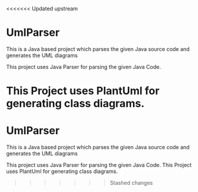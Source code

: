 <<<<<<< Updated upstream
# UmlParser
This is a Java based project which parses the given Java source code and generates the UML diagrams

This project uses Java Parser for parsing the given Java Code.

This Project uses PlantUml for generating class diagrams.
=======
# UmlParser
This is a Java based project which parses the given Java source code and generates the UML diagrams

This project uses Java Parser for parsing the given Java Code. 
This Project uses PlantUml for generating class diagrams.
>>>>>>> Stashed changes
